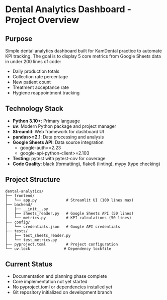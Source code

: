 # Dental Analytics Dashboard - Project Overview

## Purpose
Simple dental analytics dashboard built for KamDental practice to automate KPI tracking. The goal is to display 5 core metrics from Google Sheets data in under 200 lines of code:
- Daily production totals
- Collection rate percentage
- New patient count
- Treatment acceptance rate
- Hygiene reappointment tracking

## Technology Stack
- **Python 3.10+**: Primary language
- **uv**: Modern Python package and project manager
- **Streamlit**: Web framework for dashboard UI
- **pandas>=2.1**: Data processing and analysis
- **Google Sheets API**: Data source integration
  - google-auth>=2.23
  - google-api-python-client>=2.103
- **Testing**: pytest with pytest-cov for coverage
- **Code Quality**: black (formatting), flake8 (linting), mypy (type checking)

## Project Structure
```
dental-analytics/
├── frontend/
│   └── app.py             # Streamlit UI (100 lines max)
├── backend/
│   ├── __init__.py
│   ├── sheets_reader.py   # Google Sheets API (50 lines)
│   └── metrics.py         # KPI calculations (50 lines)
├── config/
│   └── credentials.json   # Google API credentials
├── tests/
│   ├── test_sheets_reader.py
│   └── test_metrics.py
├── pyproject.toml         # Project configuration
└── uv.lock               # Dependency lockfile
```

## Current Status
- Documentation and planning phase complete
- Core implementation not yet started
- No pyproject.toml or dependencies installed yet
- Git repository initialized on development branch
